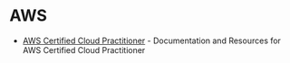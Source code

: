 # AWS

- [AWS Certified Cloud Practitioner](https://github.com/dpd696/cheat-sheets/blob/dae73e3e1230d8592612d6757717421684d0d55c/cloud/provider/aws/aws_certified_cloud_practitioner/aws_certified_cloud_practitioner.md) - Documentation and Resources for AWS Certified Cloud Practitioner
